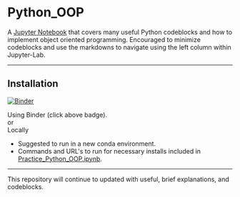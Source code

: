 # Python_OOP

A [Jupyter Notebook](Practice_Python_OOP.ipynb) that covers many useful Python codeblocks and how to implement object oriented programming. Encouraged to minimize codeblocks and use the markdowns to navigate using the left column within Jupyter-Lab.

---
## Installation
[![Binder](https://mybinder.org/badge_logo.svg)](https://mybinder.org/v2/gh/mcharipar/Python_OOP.git/HEAD)

Using Binder (click above badge).
\
or
\
Locally
- Suggested to run in a new conda environment.
- Commands and URL's to run for necessary installs included in [Practice_Python_OOP.ipynb](Practice_Python_OOP.ipynb).
---
This repository will continue to updated with useful, brief explanations, and codeblocks. 